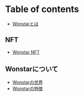 # Table of contents

- [Wonstarとは](README.md)

## NFT

- [Wonstar NFT](nft/wonstar-nft.md)

## Wonstarについて

- [Wonstarの世界](features/world.md)
- [Wonstarの特徴](features/basic-features.md)
